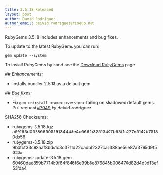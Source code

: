 ```yaml
---
title: 3.5.18 Released
layout: post
author: David Rodríguez
author_email: deivid.rodriguez@riseup.net
---
```


RubyGems 3.5.18 includes enhancements and bug fixes.

To update to the latest RubyGems you can run:

    gem update --system

To install RubyGems by hand see the [Download RubyGems][download] page.


_## Enhancements:_

* Installs bundler 2.5.18 as a default gem.

_## Bug fixes:_

* Fix `gem uninstall <name>:<version>` failing on shadowed default gems.
  Pull request [#7949](https://github.com/rubygems/rubygems/pull/7949) by
  deivid-rodriguez


SHA256 Checksums:

* rubygems-3.5.18.tgz  
  a99163d03286850559134448e4c666fa32513407b63f1c277e5142b75180db56
* rubygems-3.5.18.zip  
  9b4fcf33c92aaf8bdc1c3c3711d22cadb12327cac388ae56e87a3795d9f5920a
* rubygems-update-3.5.18.gem  
  60460dae859b7714b9f64f846f6e99b8e876845b006476d82d4d0d13ef53fda4


[download]: https://rubygems.org/pages/download


